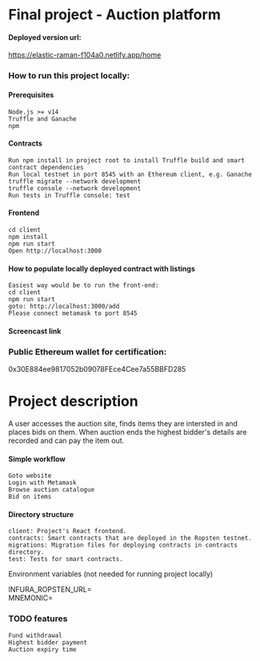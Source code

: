 # Final project - Auction platform
#### Deployed version url:

https://elastic-raman-f104a0.netlify.app/home <br />
### How to run this project locally:<br />

#### Prerequisites

    Node.js >= v14
    Truffle and Ganache
    npm

#### Contracts

    Run npm install in project root to install Truffle build and smart contract dependencies
    Run local testnet in port 8545 with an Ethereum client, e.g. Ganache
    truffle migrate --network development
    truffle console --network development
    Run tests in Truffle console: test

#### Frontend

    cd client
    npm install
    npm run start
    Open http://localhost:3000

#### How to populate locally deployed contract with listings

    Easiest way would be to run the front-end:
    cd client
    npm run start
    goto: http://localhost:3000/add
    Please connect metamask to port 8545
    

#### Screencast link


### Public Ethereum wallet for certification:

0x30E884ee9817052b09078FEce4Cee7a55BBFD285

# Project description

A user accesses the auction site, finds items they are intersted in and places bids on them. When auction
ends the highest bidder's details are recorded and can pay the item out.

#### Simple workflow

    Goto website
    Login with Metamask
    Browse auction catalogue
    Bid on items


#### Directory structure

    client: Project's React frontend.
    contracts: Smart contracts that are deployed in the Ropsten testnet.
    migrations: Migration files for deploying contracts in contracts directory.
    test: Tests for smart contracts.

Environment variables (not needed for running project locally)

INFURA_ROPSTEN_URL=
<br />
MNEMONIC=

### TODO features

    Fund withdrawal
    Highest bidder payment
    Auction expiry time
